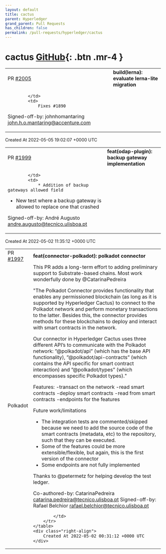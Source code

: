 ```yaml
---
layout: default
title: cactus
parent: Hyperledger
grand_parent: Pull Requests
has_children: false
permalink: /pull-requests/hyperledger/cactus
---
```


# cactus <span class="fs-3 right-align">[GitHub](https://github.com/hyperledger/cactus){: .btn .mr-4 }</span>


<div>
    <table>
        <tr>
            <td>
                PR <a href="https://github.com/hyperledger/cactus/pull/2005" class=".btn">#2005</a>
            </td>
            <td>
                <b>
                    build(lerna): evaluate lerna-lite migration
                </b>
            </td>
        </tr>
        <tr>
            <td>
                
            </td>
            <td>
                Fixes #1890

Signed-off-by: johnhomantaring <john.h.o.mantaring@accenture.com>
            </td>
        </tr>
    </table>
    <div class="right-align">
        Created At 2022-05-05 19:02:07 +0000 UTC
    </div>
</div>

<div>
    <table>
        <tr>
            <td>
                PR <a href="https://github.com/hyperledger/cactus/pull/1999" class=".btn">#1999</a>
            </td>
            <td>
                <b>
                    feat(odap-plugin): backup gateway implementation
                </b>
            </td>
        </tr>
        <tr>
            <td>
                
            </td>
            <td>
                * Addition of backup gateways allowed field
* New test where a backup gateway is allowed to replace one that crashed

Signed-off-by: André Augusto <andre.augusto@tecnico.ulisboa.pt>
            </td>
        </tr>
    </table>
    <div class="right-align">
        Created At 2022-05-02 11:35:12 +0000 UTC
    </div>
</div>

<div>
    <table>
        <tr>
            <td>
                PR <a href="https://github.com/hyperledger/cactus/pull/1997" class=".btn">#1997</a>
            </td>
            <td>
                <b>
                    feat(connector-polkadot): polkadot connector
                </b>
            </td>
        </tr>
        <tr>
            <td>
                <span class="chip">Polkadot</span>
            </td>
            <td>
                This PR adds a long-term effort to adding preliminary support to Substrate-based chains. Most work wonderfully done by @CatarinaPedreira



"The Polkadot Connector provides functionality that enables any permissioned blockchain (as long as it is supported by Hyperledger Cactus) to connect to the Polkadot network and perform monetary transactions to the latter. Besides this, the connector provides methods for these blockchains to deploy and interact with smart contracts in the network.

Our connector in Hyperledger Cactus uses three different API’s to communicate with the Polkadot network: ”@polkadot/api” (which has the base API functionality), ”@polkadot/api-contracts” (which contains the API specific for smart contract interaction) and ”@polkadot/types” (which encompasses specific
Polkadot types)."

Features:
-transact on the network
-read smart contracts
-deploy smart contracts
-read from smart contracts
-endpoints for the features

Future work/limitations
- The integration tests are commented/skipped because we need to add the source code of the smart contracts (metadata, etc) to the repository, such that they can be executed.
- Some of the features could be more extensible/flexible, but again, this is the first version of the connector
- Some endpoints are not fully implemented

Thanks to @petermetz for helping develop the test ledger.

Co-authored-by: CatarinaPedreira <catarina.pedreira@tecnico.ulisboa.pt>
Signed-off-by: Rafael Belchior <rafael.belchior@tecnico.ulisboa.pt>

            </td>
        </tr>
    </table>
    <div class="right-align">
        Created At 2022-05-02 00:31:12 +0000 UTC
    </div>
</div>


